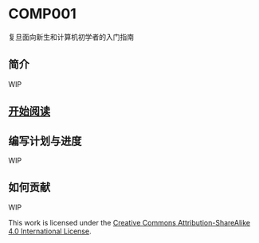 # COMP001
复旦面向新生和计算机初学者的入门指南

## 简介
WIP

## [开始阅读](https://fducslg.github.io/COMP101/)

## 编写计划与进度
WIP

## 如何贡献
WIP

This work is licensed under the [Creative Commons Attribution-ShareAlike 4.0 International License](http://creativecommons.org/licenses/by-sa/4.0/).
